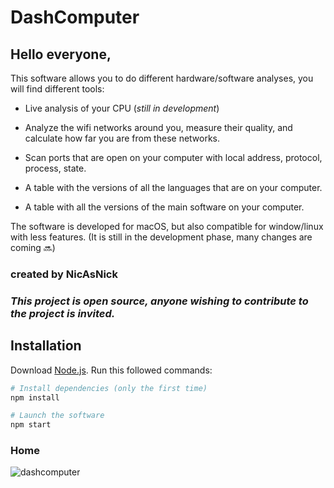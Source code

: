 # DashComputer

## Hello everyone,

This software allows you to do different hardware/software analyses, you will find different tools:

- Live analysis of your CPU (_still in development_)

- Analyze the wifi networks around you, measure their quality, and calculate how far you are from these networks.

- Scan ports that are open on your computer with local address, protocol, process, state.

- A table with the versions of all the languages that are on your computer.

- A table with all the versions of the main software on your computer.

The software is developed for macOS, but also compatible for window/linux with less features.
(It is still in the development phase, many changes are coming 🔜)

### created by NicAsNick
### _This project is open source, anyone wishing to contribute to the project is invited._

## Installation

Download [Node.js](https://nodejs.org/en/download/).
Run this followed commands:

```bash
# Install dependencies (only the first time)
npm install

# Launch the software
npm start
```

### Home
![dashcomputer](https://user-images.githubusercontent.com/75692173/221917574-c0c4c0e7-6db5-4259-b04d-81d946dc7b1b.jpg)
